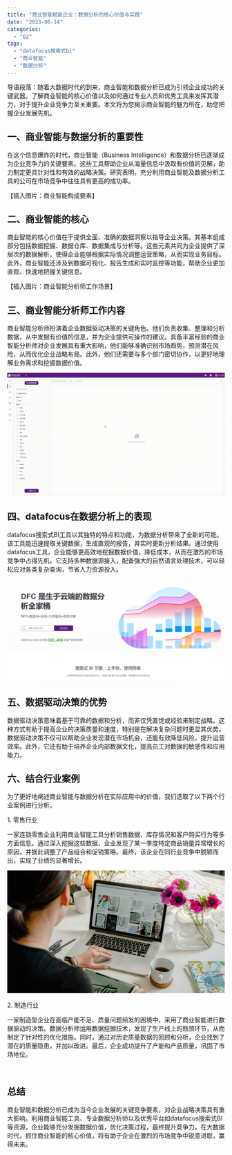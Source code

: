 ```yaml
---
title: "商业智能赋能企业：数据分析的核心价值与实践"
date: "2023-06-14"
categories: 
  - "02"
tags: 
  - "datafocus搜索式bi"
  - "商业智能"
  - "数据分析"
---
```


导语段落：随着大数据时代的到来，商业智能和数据分析已成为引领企业成功的关键武器。了解商业智能的核心价值以及如何通过专业人员和优秀工具来发挥其潜力，对于提升企业竞争力至关重要。本文将为您揭示商业智能的魅力所在，助您把握企业发展先机。

## 一、商业智能与数据分析的重要性

在这个信息爆炸的时代，商业智能（Business Intelligence）和数据分析已逐渐成为企业竞争力的关键要素。这些工具帮助企业从海量信息中汲取有价值的见解，助力制定更具针对性和有效的战略决策。研究表明，充分利用商业智能及数据分析工具的公司在市场竞争中往往具有更高的成功率。

【插入图片：商业智能构成要素】

## 二、商业智能的核心

商业智能的核心价值在于提供全面、准确的数据洞察以指导企业决策。其基本组成部分包括数据挖掘、数据仓库、数据集成与分析等。这些元素共同为企业提供了深层次的数据解析，使得企业能够根据实际情况调整运营策略，从而实现业务目标。此外，商业智能还涉及到数据可视化、报告生成和实时监控等功能，帮助企业更加直观、快速地把握关键信息。

【插入图片：商业智能分析师工作场景】

## 三、商业智能分析师工作内容

商业智能分析师扮演着企业数据驱动决策的关键角色。他们负责收集、整理和分析数据，从中发掘有价值的信息，并为企业提供可操作的建议。具备丰富经验的商业智能分析师对企业发展具有重大影响，他们能够准确识别市场趋势，预测潜在风险，从而优化企业战略布局。此外，他们还需要与多个部门密切协作，以更好地理解业务需求和挖掘数据价值。

![](images/1681437300-%E5%A0%86%E7%A7%AF%E6%9D%A1%E5%BD%A2%E5%9B%BE-00_00_00-00_00_301.gif)

## 四、datafocus在数据分析上的表现

datafocus搜索式BI工具以其独特的特点和功能，为数据分析带来了全新的可能。该工具能迅速提取关键数据，生成直观的报告，并实时更新分析结果。通过使用datafocus工具，企业能够更高效地挖掘数据价值，降低成本，从而在激烈的市场竞争中占得先机。它支持多种数据源接入，配备强大的自然语言处理技术，可以轻松应对各类复杂查询，节省人力资源投入。

![](images/1686616238-%E5%BE%AE%E4%BF%A1%E6%88%AA%E5%9B%BE_20230512142316.png)

## 五、数据驱动决策的优势

数据驱动决策意味着基于可靠的数据和分析，而非仅凭直觉或经验来制定战略。这种方式有助于提高企业的决策质量和速度，特别是在解决复杂问题时更显其优势。数据驱动决策不仅可以帮助企业发现潜在市场机会，还能有效降低风险，提升运营效率。此外，它还有助于培养企业内部数据文化，提高员工对数据的敏感性和应用能力。

## 六、结合行业案例

为了更好地阐述商业智能与数据分析在实际应用中的价值，我们选取了以下两个行业案例进行分析。

1\. 零售行业

一家连锁零售企业利用商业智能工具分析销售数据、库存情况和客户购买行为等多方面信息。通过深入挖掘这些数据，企业发现了某一季度特定商品销量异常增长的原因，并据此调整了产品组合和促销策略。最终，该企业在同行业竞争中脱颖而出，实现了业绩的显著增长。

![封面](images/1655877798-pexels-antoni-shkraba-4348404-scaled.jpg)

2\. 制造行业

一家制造型企业在面临产能不足、质量问题频发的困境中，采用了商业智能进行数据驱动的决策。数据分析师运用数据挖掘技术，发现了生产线上的瓶颈环节，从而制定了针对性的优化措施。同时，通过对历史质量数据的回顾和分析，企业找到了潜在的质量隐患，并加以改进。最后，企业成功提升了产能和产品质量，巩固了市场地位。

 

## 总结

商业智能和数据分析已成为当今企业发展的关键竞争要素，对企业战略决策具有重大影响。利用商业智能工具、专业数据分析师以及优秀平台如datafocus搜索式BI等资源，企业能够充分发掘数据价值，优化决策过程，最终提升竞争力。在大数据时代，抓住商业智能的核心价值，将有助于企业在激烈的市场竞争中锐意进取，赢得未来。
